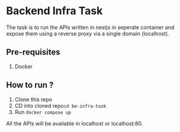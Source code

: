# Backend Infra Task

The task is to run the APIs written in nestjs in seperate container and expose them using a reverse proxy via a single domain (localhost).

## Pre-requisites
1. Docker

## How to run ?
1. Clone this repo
2. CD into cloned repo```cd be-infra-task```
3. Run ```docker compose up```

All the APIs will be available in localhost or localhost:80.